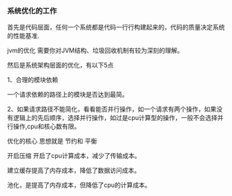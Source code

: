 ### 系统优化的工作

首先是代码层面，任何一个系统都是代码一行行构建起来的，代码的质量决定系统的性能基准.

jvm的优化  需要你对JVM结构、垃圾回收机制有较为深刻的理解。

然后是系统架构层面的优化，有以下5点

1、合理的模块依赖

一个请求依赖的路径上的模块是否达到最简。

2、如果请求路径不能简化，看看能否并行操作，如一个请求有两个操作，如果没有逻辑上的先后顺序，选择并行操作，如过是cpu计算型的操作，一般不会选择并行操作,cpu和核心数有限。

优化的核心 思想就是  节约和 平衡

开启压缩 开启了cpu计算成本，减少了传输成本。

建立缓存提高了内存成本，降低了数据访问成本。

池化，是提高了内存成本，但降低了cpu的计算成本。